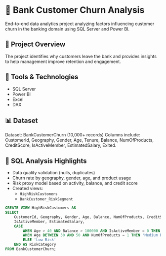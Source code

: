 # 🏦 Bank Customer Churn Analysis
End-to-end data analytics project analyzing factors influencing customer churn in the banking domain using SQL Server and Power BI.

## 📁 Project Overview
The project identifies why customers leave the bank and provides insights to help management improve retention and engagement.

## 🧰 Tools & Technologies
- SQL Server
- Power BI
- Excel
- DAX

## 📊 Dataset
Dataset: BankCustomerChurn (10,000+ records)
Columns include: CustomerId, Geography, Gender, Age, Tenure, Balance, NumOfProducts, CreditScore, IsActiveMember, EstimatedSalary, Exited.

## 🧮 SQL Analysis Highlights
- Data quality validation (nulls, duplicates)
- Churn rate by geography, gender, age, and product usage
- Risk proxy model based on activity, balance, and credit score
- Created views:
  - `HighRiskCustomers`
  - `BankCustomer_RiskSegment`

```sql
CREATE VIEW HighRiskCustomers AS
SELECT 
    CustomerId, Geography, Gender, Age, Balance, NumOfProducts, CreditScore, 
    IsActiveMember, EstimatedSalary,
    CASE 
        WHEN Age > 40 AND Balance > 100000 AND IsActiveMember = 0 THEN 'High Risk'
        WHEN Age BETWEEN 30 AND 50 AND NumOfProducts = 1 THEN 'Medium Risk'
        ELSE 'Low Risk'
    END AS RiskCategory
FROM BankCustomerChurn;
